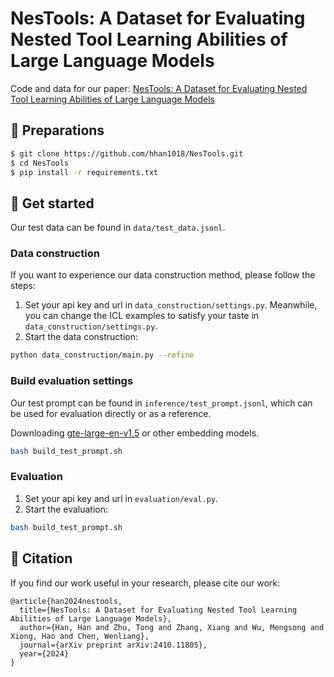 # NesTools: A Dataset for Evaluating Nested Tool Learning Abilities of Large Language Models

Code and data for our paper: [NesTools: A Dataset for Evaluating Nested Tool Learning Abilities of Large Language Models](https://arxiv.org/abs/2410.11805)

## 🔨 Preparations

```bash
$ git clone https://github.com/hhan1018/NesTools.git
$ cd NesTools
$ pip install -r requirements.txt
```

## 🍰 Get started

Our test data can be found in `data/test_data.jsonl`.

### Data construction

If you want to experience our data construction method, please follow the steps:
1. Set your api key and url in `data_construction/settings.py`. 
Meanwhile, you can change the ICL examples to satisfy your taste in `data_construction/settings.py`.
2. Start the data construction:

```bash
python data_construction/main.py --refine
```

### Build evaluation settings
Our test prompt can be found in `inference/test_prompt.jsonl`, which can be used for evaluation directly or as a reference.

Downloading [gte-large-en-v1.5](https://huggingface.co/Alibaba-NLP/gte-large-en-v1.5) or other embedding models.

```bash
bash build_test_prompt.sh
```

### Evaluation
1. Set your api key and url in `evaluation/eval.py`.
2. Start the evaluation:

```bash
bash build_test_prompt.sh
```



## 📝 Citation

If you find our work useful in your research, please cite our work:
```
@article{han2024nestools,
  title={NesTools: A Dataset for Evaluating Nested Tool Learning Abilities of Large Language Models},
  author={Han, Han and Zhu, Tong and Zhang, Xiang and Wu, Mengsong and Xiong, Hao and Chen, Wenliang},
  journal={arXiv preprint arXiv:2410.11805},
  year={2024}
}
```
